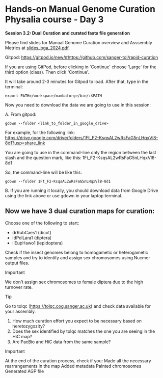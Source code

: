 # Hands-on Manual Genome Curation Physalia course - Day 3

**Session 3.2: Dual Curation and curated fasta file generation**

Please find slides for Manual Genome Curation overview and Asssembly Metrics at [slides_bga_2024.pdf](slides_bga_2024.pdf).

Gitpod: https://gitpod.io/new/#https://github.com/sanger-tol/rapid-curation

If you are using GitPod, before clicking in 'Continue' choose 'Large' for the third option (class). Then click 'Continue'.

It will take around 2-3 minutes for Gitpod to load. After that, type in the terminal: 

```
export PATH=/workspace/mambaforge/bin/:$PATH

```

Now you need to download the data we are going to use in this session:

A. From gitpod:

```
gdown --folder <link_to_folder_in_google_drive>

```

For example, for the following link:
https://drive.google.com/drive/folders/1Ft_F2-KsqsAL2wRsFaG5nLHqxVl8-8d1?usp=share_link

You are going to use in the command-line only the region between the last slash and the question mark, like this: 1Ft_F2-KsqsAL2wRsFaG5nLHqxVl8-8d1

So, the command-line will be like this:

```
gdown --folder 1Ft_F2-KsqsAL2wRsFaG5nLHqxVl8-8d1

```

B. If you are running it locally, you should download data from Google Drive using the link above or use gdown in your laptop terminal.


## Now we have 3 dual curation maps for curation:

Choose one of the following to start:

- drRubCaes1 (dicot)
- idPolLara1 (diptera)
- ilEupHawo1 (lepidoptera)


Check if the insect genomes belong to homogametic or heterogametic samples and try to identify and assign sex chromosomes using Nucmer output files.

> [!IMPORTANT]
> We don't assign sex chromosomes to female diptera due to the high turnover rate.

> [!TIP]
> Go to tolqc (https://tolqc.cog.sanger.ac.uk) and check data available for your assembly. 
> 1. How much curation effort you expect to be necessary based on heretozygozity? 
> 2. Does the sex identified by tolqc matches the one you are seeing in the HiC map?
> 3. Are PacBio and HiC data from the same sample?


> [!IMPORTANT]
> At the end of the curation process, check if you:
> Made all the necessary rearrangements in the map
> Added metadata
> Painted chromosomes
> Generated AGP file




